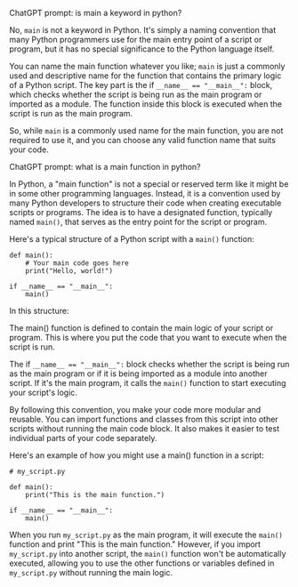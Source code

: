 ChatGPT prompt: is main a keyword in python?

No, `main` is not a keyword in Python. It's simply a naming convention that many Python programmers use for the main entry point of a script or program, but it has no special significance to the Python language itself.

You can name the main function whatever you like; `main` is just a commonly used and descriptive name for the function that contains the primary logic of a Python script. The key part is the if `__name__ == "__main__":` block, which checks whether the script is being run as the main program or imported as a module. The function inside this block is executed when the script is run as the main program.

So, while `main` is a commonly used name for the main function, you are not required to use it, and you can choose any valid function name that suits your code.

ChatGPT prompt: what is a main function in python?


In Python, a "main function" is not a special or reserved term like it might be in some other programming languages. 
Instead, it is a convention used by many Python developers to structure their code when creating executable scripts or programs. 
The idea is to have a designated function, typically named `main()`, that serves as the entry point for the script or program.

Here's a typical structure of a Python script with a `main()` function:

```
def main():
    # Your main code goes here
    print("Hello, world!")

if __name__ == "__main__":
    main()
```
In this structure:

The main() function is defined to contain the main logic of your script
or program. This is where you put the code that you want to execute when the script is run.

The if `__name__ == "__main__":` block checks whether the script is being
run as the main program or if it is being imported as a module into 
another script. If it's the main program, it calls the `main()` function 
to start executing your script's logic.

By following this convention, you make your code more modular and reusable. 
You can import functions and classes from this script into other scripts 
without running the main code block. It also makes it easier to test individual parts of your code separately.

Here's an example of how you might use a main() function in a script:

```
# my_script.py

def main():
    print("This is the main function.")

if __name__ == "__main__":
    main()
```
When you run `my_script.py` as the main program, it will execute the `main()` 
function and print "This is the main function." However, if you 
import `my_script.py` into another script, the `main()` function 
won't be automatically executed, allowing you to use the other functions 
or variables defined in `my_script.py` without running the main logic.
